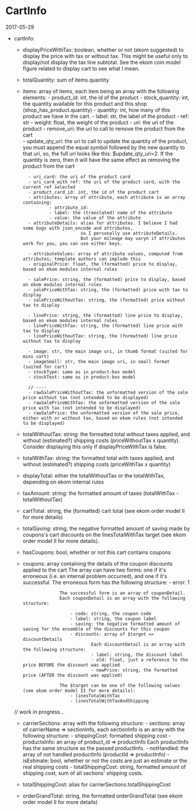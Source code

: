 CartInfo
============
2017-05-29



- cartInfo:
    - displayPriceWithTax: boolean, whether or not (ekom suggested) to display the price with tax or without tax.
                        This might be useful only to display/not display the tax line subtotal.
                        See the ekom coin model figure related to display cart to see what I mean.
                        
    - totalQuantity: sum of items.quantity
    - items: array of items, each item being an array with the following elements:
            - product_id: int, the id of the product
            - stock_quantity: int, the quantity available for this product and this shop (shop_has_product.quantity)
            - quantity: int, how many of this product we have in the cart.
            - label: str, the label of the product
            - ref: str
            - weight: float, the weight of the product
            - uri: the uri of the product 
            - remove_uri: the uri to call to remove the product from the cart  
            - update_qty_uri: the uri to call to update the quantity of the product, you must append the equal symbol followed by the new quantity to that uri,
                                    so, the full uri looks like this: $update_qty_uri=2.
                                    If the quantity is zero, then it will have the same effect as removing the product from the cart
                                    
            - uri_card: the uri of the product card 
            - uri_card_with_ref: the uri of the product card, with the current ref selected 
            - product_card_id: int, the id of the product cart
            - attributes: array of attribute, each attribute is an array containing:
                    - attribute_id:
                    - label: the (translated) name of the attribute
                    - value: the value of the attribute  
            - attributeDetails: alias for attributes. I believe I had some bugs with json_encode and attributes,
                                so I personally use attributeDetails.
                                But your mileage may varyn if attributes work for you, you can use either keys. 
                                
            - attributeValues: array of attribute values, computed from attributes; template authors can implode this
            - originalPrice: float, the (formatted) price to display, based on ekom modules internal rules 
            
            - salePrice: string, the (formatted) price to display, based on ekom modules internal rules 
            - salePriceWithTax: string, the (formatted) price with tax to display 
            - salePriceWithoutTax: string, the (formatted) price without tax to display
            
            - linePrice: string, the (formatted) line price to display, based on ekom modules internal rules
            - linePriceWithTax: string, the (formatted) line price with tax to display 
            - linePriceWithoutTax: string, the (formatted) line price without tax to display
             
            - image: str, the main image uri, in thumb format (suited for mini cart)
            - imageSmall: str, the main image uri, in small format (suited for cart)
            - stockType: same as in product-box model
            - stockText: same as in product-box model
            
            // ----            
            - rawSalePriceWithoutTax: the unformatted version of the sale price without tax (not intended to be displayed)
            - rawSalePriceWithTax: the unformatted version of the sale price with tax (not intended to be displayed)
            - rawSalePrice: the unformatted version of the sale price, either with or without tax, based on ekom rules (not intended to be displayed)
            
    - totalWithoutTax: string: the formatted total without taxes applied, and without (estimated?) shipping costs
                            (priceWithoutTax x quantity).
                            Consider displaying this only if displayPriceWithTax is false.
                            
    - totalWithTax: string: the formatted total with taxes applied, and without (estimated?) shipping costs
                            (priceWithTax x quantity)
    - displayTotal: either the totalWithoutTax or the totalWithTax, depending on ekom internal rules
    - taxAmount: string: the formatted amount of taxes (totalWithTax - totalWithoutTax)
    
    - cartTotal: string, the (formatted) cart total (see ekom order model II for more details)
    - totalSaving: string, the negative formatted amount of saving made by coupons's cart discounts on the linesTotalWithTax target (see ekom order model II for more details).
    - hasCoupons: bool, whether or not this cart contains coupons
    - coupons: array containing the details of the coupon discounts applied to the cart
                        The array can have two forms: one if it's erroneous (i.e. an internal problem occurred), and one if it's successful.
                        The erroneous form has the following structure:
                            - error: 1
                            
                        The successful form is an array of couponDetail.
                        Each couponDetail is an array with the following structure:
                        
                            - code: string, the coupon code
                            - label: string, the coupon label
                            - saving: the negative formatted amount of saving for the ensemble of the discounts for this coupon
                            - discounts: array of $target => discountDetails
                                    Each discountDetail is an array with the following structure:
                                    - label: string, the discount label
                                    - old: float, just a reference to the price BEFORE the discount was applied
                                    - newPrice: string, the formatted price (AFTER the discount was applied)
                            
                        The $target can be one of the following values (see ekom order model II for more details):
                            - linesTotalWithTax
                            - linesTotalWithTaxAndShipping
    
    // work in progress...
    - carrierSections: array with the following structure:
            - sections: array of carrierName => sectionInfo, each sectionInfo is an array with the following structure:
                   - shippingCost: formatted shipping cost
                   - productsInfo: an array of product_id => productInfo
                           Each productInfo has the same structure as the passed productInfo.
            - notHandled: the array of not handled productInfo (productId => productInfo)
            - isEstimate: bool, whether or not the costs are just an estimate or the real shipping costs
            - totalShippingCost: string, formatted amount of shipping cost, sum of all sections' shipping costs.     
            
    - totalShippingCost: alias for carrierSections.totalShippingCost
    - orderGrandTotal: string, the formatted orderGrandTotal (see ekom order model II for more details)
